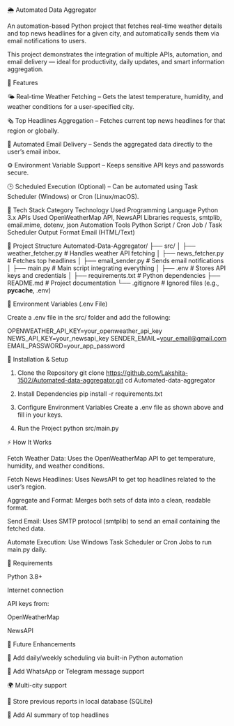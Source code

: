 🌦️ Automated Data Aggregator

An automation-based Python project that fetches real-time weather details and top news headlines for a given city, and automatically sends them via email notifications to users.

This project demonstrates the integration of multiple APIs, automation, and email delivery — ideal for productivity, daily updates, and smart information aggregation.

🚀 Features

🌤 Real-time Weather Fetching – Gets the latest temperature, humidity, and weather conditions for a user-specified city.

🗞️ Top Headlines Aggregation – Fetches current top news headlines for that region or globally.

📧 Automated Email Delivery – Sends the aggregated data directly to the user’s email inbox.

⚙️ Environment Variable Support – Keeps sensitive API keys and passwords secure.

🕒 Scheduled Execution (Optional) – Can be automated using Task Scheduler (Windows) or Cron (Linux/macOS).

🧠 Tech Stack
Category	            Technology Used
Programming Language	Python 3.x
APIs Used	            OpenWeatherMap API, NewsAPI
Libraries	            requests, smtplib, email.mime, dotenv, json
Automation Tools	    Python Script / Cron Job / Task Scheduler
Output Format	        Email (HTML/Text)

📂 Project Structure
Automated-Data-Aggregator/
├── src/
│   ├── weather_fetcher.py      # Handles weather API fetching
│   ├── news_fetcher.py         # Fetches top headlines
│   ├── email_sender.py         # Sends email notifications
│   ├── main.py                 # Main script integrating everything
│   ├── .env                    # Stores API keys and credentials
│
├── requirements.txt            # Python dependencies
├── README.md                   # Project documentation
└── .gitignore                  # Ignored files (e.g., __pycache__, .env)

🔑 Environment Variables (.env File)

Create a .env file in the src/ folder and add the following:

OPENWEATHER_API_KEY=your_openweather_api_key
NEWS_API_KEY=your_newsapi_key
SENDER_EMAIL=your_email@gmail.com
EMAIL_PASSWORD=your_app_password

🧩 Installation & Setup
1. Clone the Repository
git clone https://github.com/Lakshita-1502/Automated-data-aggregator.git
cd Automated-data-aggregator

2. Install Dependencies
pip install -r requirements.txt

3. Configure Environment Variables
Create a .env file as shown above and fill in your keys.

4. Run the Project
python src/main.py

⚡ How It Works

Fetch Weather Data:
Uses the OpenWeatherMap API to get temperature, humidity, and weather conditions.

Fetch News Headlines:
Uses NewsAPI to get top headlines related to the user’s region.

Aggregate and Format:
Merges both sets of data into a clean, readable format.

Send Email:
Uses SMTP protocol (smtplib) to send an email containing the fetched data.

Automate Execution:
Use Windows Task Scheduler or Cron Jobs to run main.py daily.

🧾 Requirements

Python 3.8+

Internet connection

API keys from:

OpenWeatherMap

NewsAPI

🧠 Future Enhancements

📆 Add daily/weekly scheduling via built-in Python automation

📱 Add WhatsApp or Telegram message support

🌍 Multi-city support

🧾 Store previous reports in local database (SQLite)

🧠 Add AI summary of top headlines

